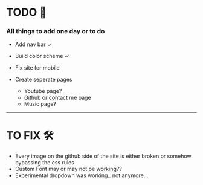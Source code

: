 # TODO 🚧

### All things to add one day or to do

- Add nav bar ✓

- Build color scheme ✓

- Fix site for mobile 

- Create seperate pages
  - Youtube page?
  - Github or contact me page
  - Music page?

---

# TO FIX 🛠

- Every image on the github side of the site is either broken or somehow bypassing the css rules
- Custom Font may or may not be working??
- Experimental dropdown was working.. not anymore...



